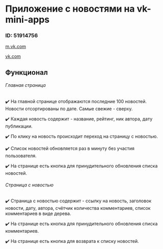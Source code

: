 # Приложение с новостями на vk-mini-apps 

### ID: 51914756
[m.vk.com](https://prod-app51914756-08f40c4213a5.pages-ac.vk-apps.com/index.html)

[vk.com](https://prod-app51914756-08f40c4213a5.pages-ac.vk-apps.com/index.html)


## Функционал
  ###### Главная страница
✔️ На главной странице отображаются последние 100 новостей. Новости отсортированы по дате. Самые свежие - сверху.

✔️ Каждая новость содержит - название, рейтинг, ник автора, дату публикации.
    
✔️ По клику на новость происходит переход на страницу с новостью.

✔️ Список новостей обновляется раз в минуту без участия пользователя.

✔️ На странице есть кнопка для принудительного обновления списка новостей.

###### Страница с новостью
✔️ Страница с новостью содержит - ссылку на новость, заголовок новости, дату, автора, счётчик количества комментариев, список комментариев в виде дерева.

✔️ На странице есть кнопка для принудительного обновления списка комментариев.

✔️ На странице есть кнопка для возврата к списку новостей.
